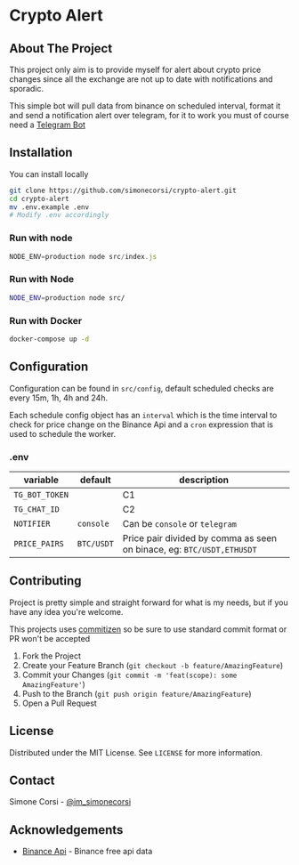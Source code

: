 # Crypto Alert

## About The Project

This project only aim is to provide myself for alert about crypto price changes since all the exchange are not up to date with notifications and sporadic.

This simple bot will pull data from binance on scheduled interval, format it and send a notification alert over telegram, for it to work you must of course need a [Telegram Bot](https://core.telegram.org/bots/api)

## Installation

You can install locally

```sh
git clone https://github.com/simonecorsi/crypto-alert.git
cd crypto-alert
mv .env.example .env
# Modify .env accordingly
```

### Run with node

```js
NODE_ENV=production node src/index.js
```

### Run with Node

```sh
NODE_ENV=production node src/
```

### Run with Docker

```sh
docker-compose up -d
```

## Configuration

Configuration can be found in `src/config`, default scheduled checks are every 15m, 1h, 4h and 24h.

Each schedule config object has an `interval` which is the time interval to check for price change on the Binance Api and a `cron` expression that is used to schedule the worker.

### .env

| variable       | default    | description                                                           |
| -------------- | ---------- | --------------------------------------------------------------------- |
| `TG_BOT_TOKEN` |            | C1                                                                    |
| `TG_CHAT_ID`   |            | C2                                                                    |
| `NOTIFIER`     | `console`  | Can be `console` or `telegram`                                        |
| `PRICE_PAIRS`  | `BTC/USDT` | Price pair divided by comma as seen on binace, eg: `BTC/USDT,ETHUSDT` |

## Contributing

Project is pretty simple and straight forward for what is my needs, but if you have any idea you're welcome.

This projects uses [commitizen](https://github.com/commitizen/cz-cli) so be sure to use standard commit format or PR won't be accepted

1. Fork the Project
2. Create your Feature Branch (`git checkout -b feature/AmazingFeature`)
3. Commit your Changes (`git commit -m 'feat(scope): some AmazingFeature'`)
4. Push to the Branch (`git push origin feature/AmazingFeature`)
5. Open a Pull Request

## License

Distributed under the MIT License. See `LICENSE` for more information.

## Contact

Simone Corsi - [@im_simonecorsi](https://twitter.com/im_simonecorsi)

## Acknowledgements

- [Binance Api](https://binance-docs.github.io/apidocs/spot/en/) - Binance free api data
